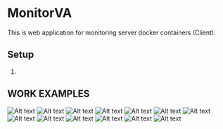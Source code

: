# MonitorVA
This is web application for monitoring server docker containers (Client).
## Setup
1) 

## WORK EXAMPLES
![Alt text](https://github.com/AminLexs/monitorVA-frontend/blob/master/screenshots/img.png)
![Alt text](https://github.com/AminLexs/monitorVA-frontend/blob/master/screenshots/img_1.png)
![Alt text](https://github.com/AminLexs/monitorVA-frontend/blob/master/screenshots/img_2.png)
![Alt text](https://github.com/AminLexs/monitorVA-frontend/blob/master/screenshots/img_3.png)
![Alt text](https://github.com/AminLexs/monitorVA-frontend/blob/master/screenshots/img_4.png)
![Alt text](https://github.com/AminLexs/monitorVA-frontend/blob/master/screenshots/img_5.png)
![Alt text](https://github.com/AminLexs/monitorVA-frontend/blob/master/screenshots/img_6.png)
![Alt text](https://github.com/AminLexs/monitorVA-frontend/blob/master/screenshots/img_7.png)
![Alt text](https://github.com/AminLexs/monitorVA-frontend/blob/master/screenshots/img_8.png)
![Alt text](https://github.com/AminLexs/monitorVA-frontend/blob/master/screenshots/img_9.png)
![Alt text](https://github.com/AminLexs/monitorVA-frontend/blob/master/screenshots/img_10.png)
![Alt text](https://github.com/AminLexs/monitorVA-frontend/blob/master/screenshots/img_11.png)
![Alt text](https://github.com/AminLexs/monitorVA-frontend/blob/master/screenshots/img_12.png)


